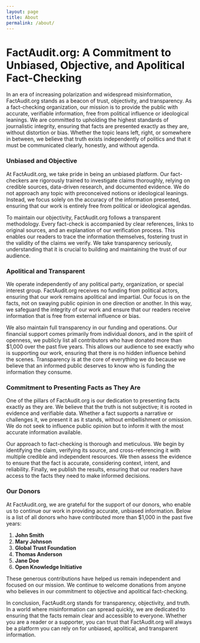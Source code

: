 ```yaml
---
layout: page
title: About
permalink: /about/
---
```


# FactAudit.org: A Commitment to Unbiased, Objective, and Apolitical Fact-Checking

In an era of increasing polarization and widespread misinformation, FactAudit.org stands as a beacon of trust, objectivity, and transparency. As a fact-checking organization, our mission is to provide the public with accurate, verifiable information, free from political influence or ideological leanings. We are committed to upholding the highest standards of journalistic integrity, ensuring that facts are presented exactly as they are, without distortion or bias. Whether the topic leans left, right, or somewhere in between, we believe that truth exists independently of politics and that it must be communicated clearly, honestly, and without agenda.

### Unbiased and Objective

At FactAudit.org, we take pride in being an unbiased platform. Our fact-checkers are rigorously trained to investigate claims thoroughly, relying on credible sources, data-driven research, and documented evidence. We do not approach any topic with preconceived notions or ideological leanings. Instead, we focus solely on the accuracy of the information presented, ensuring that our work is entirely free from political or ideological agendas.

To maintain our objectivity, FactAudit.org follows a transparent methodology. Every fact-check is accompanied by clear references, links to original sources, and an explanation of our verification process. This enables our readers to trace the information themselves, fostering trust in the validity of the claims we verify. We take transparency seriously, understanding that it is crucial to building and maintaining the trust of our audience.

### Apolitical and Transparent

We operate independently of any political party, organization, or special interest group. FactAudit.org receives no funding from political actors, ensuring that our work remains apolitical and impartial. Our focus is on the facts, not on swaying public opinion in one direction or another. In this way, we safeguard the integrity of our work and ensure that our readers receive information that is free from external influence or bias.

We also maintain full transparency in our funding and operations. Our financial support comes primarily from individual donors, and in the spirit of openness, we publicly list all contributors who have donated more than $1,000 over the past five years. This allows our audience to see exactly who is supporting our work, ensuring that there is no hidden influence behind the scenes. Transparency is at the core of everything we do because we believe that an informed public deserves to know who is funding the information they consume.

### Commitment to Presenting Facts as They Are

One of the pillars of FactAudit.org is our dedication to presenting facts exactly as they are. We believe that the truth is not subjective; it is rooted in evidence and verifiable data. Whether a fact supports a narrative or challenges it, we present it as it stands, without embellishment or omission. We do not seek to influence public opinion but to inform it with the most accurate information available.

Our approach to fact-checking is thorough and meticulous. We begin by identifying the claim, verifying its source, and cross-referencing it with multiple credible and independent resources. We then assess the evidence to ensure that the fact is accurate, considering context, intent, and reliability. Finally, we publish the results, ensuring that our readers have access to the facts they need to make informed decisions.

### Our Donors

At FactAudit.org, we are grateful for the support of our donors, who enable us to continue our work in providing accurate, unbiased information. Below is a list of all donors who have contributed more than $1,000 in the past five years:

1. **John Smith**
2. **Mary Johnson**
3. **Global Trust Foundation**
4. **Thomas Anderson**
5. **Jane Doe**
6. **Open Knowledge Initiative**

These generous contributions have helped us remain independent and focused on our mission. We continue to welcome donations from anyone who believes in our commitment to objective and apolitical fact-checking.

In conclusion, FactAudit.org stands for transparency, objectivity, and truth. In a world where misinformation can spread quickly, we are dedicated to ensuring that the facts remain clear and accessible to everyone. Whether you are a reader or a supporter, you can trust that FactAudit.org will always be a platform you can rely on for unbiased, apolitical, and transparent information.

